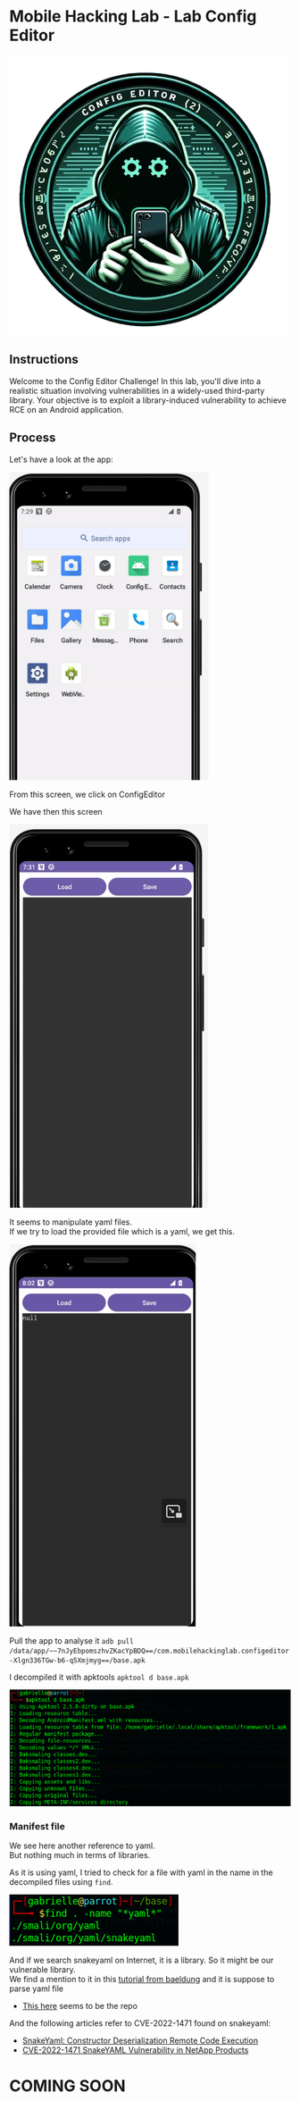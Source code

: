 # Mobile Hacking Lab - Lab Config Editor

![Config Editor](../.res/2024-03-14-15-35-40.png)

## Instructions

Welcome to the Config Editor Challenge! In this lab, you'll dive into a realistic situation involving vulnerabilities in a widely-used third-party library. Your objective is to exploit a library-induced vulnerability to achieve RCE on an Android application.

## Process

Let's have a look at the app:  

![Launch the app](../.res/2024-03-14-15-30-18.png)  

From this screen, we click on ConfigEditor  

We have then this screen  

![Screen App](../.res/2024-03-14-15-31-24.png)  

It seems to manipulate yaml files.  
If we try to load the provided file which is a yaml, we get this.  

![loaded yaml](../.res/2024-03-14-16-03-35.png)  

Pull the app to analyse it `adb pull /data/app/~~7nJyEbpomszhvZKacYpBDQ==/com.mobilehackinglab.configeditor-Xlgn336TGw-b6-q5Xmjmyg==/base.apk`  

I decompiled it with apktools `apktool d base.apk`  

![decompile](../.res/2024-03-14-16-18-48.png)

### Manifest file

We see here another reference to yaml.  
But nothing much in terms of libraries.

As it is using yaml, I tried to check for a file with yaml in the name in the decompiled files using `find`.  

![Find](../.res/2024-03-14-16-20-14.png)  

And if we search snakeyaml on Internet, it is a library. So it might be our vulnerable library.  
We find a mention to it in this [tutorial from baeldung](https://www.baeldung.com/java-snake-yaml) and it is suppose to parse yaml file

- [This here](https://bitbucket.org/snakeyaml/snakeyaml/src/master/) seems to be the repo

And the following articles refer to CVE-2022-1471 found on snakeyaml:

- [SnakeYaml: Constructor Deserialization Remote Code Execution](https://github.com/google/security-research/security/advisories/GHSA-mjmj-j48q-9wg2)
- [CVE-2022-1471 SnakeYAML Vulnerability in NetApp Products](https://security.netapp.com/advisory/ntap-20230818-0015/)

# COMING SOON